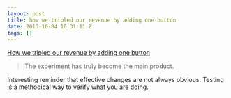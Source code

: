 ```yaml
---
layout: post
title: how we tripled our revenue by adding one button
date: 2013-10-04 16:31:11 Z
tags: []
---
```

[How we tripled our revenue by adding one button](https://medium.com/what-i-learned-building/a8e04b2d85fe)

> The experiment has truly become the main product.

Interesting reminder that effective changes are not always obvious. Testing is a methodical way to verify what you are doing.
